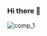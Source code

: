 ### Hi there 👋

<!--
**appsec-samurai/appsec-samurai** is a ✨ _special_ ✨ repository because its `README.md` (this file) appears on your GitHub profile.

Here are some ideas to get you started:

- 🔭 I’m currently working on ...
- 🌱 I’m currently learning ...
- 👯 I’m looking to collaborate on ...
- 🤔 I’m looking for help with ...
- 💬 Ask me about ...
- 📫 How to reach me: ...
- 😄 Pronouns: ...
- ⚡ Fun fact: ...
-->

![comp_1](https://github.com/appsec-samurai/appsec-samurai/assets/40656963/64396893-6355-45fc-bc40-436f8330d356)
